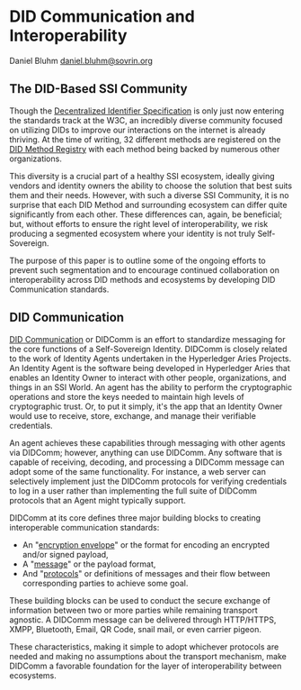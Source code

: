 # DID Communication and Interoperability

Daniel Bluhm <daniel.bluhm@sovrin.org>

## The DID-Based SSI Community

Though the [Decentralized Identifier Specification][1] is only just now entering
the standards track at the W3C, an incredibly diverse community focused on
utilizing DIDs to improve our interactions on the internet is already thriving.
At the time of writing, 32 different methods are registered on the [DID Method
Registry][2] with each method being backed by numerous other organizations.

This diversity is a crucial part of a healthy SSI ecosystem,
ideally giving vendors and identity owners the ability to choose the solution
that best suits them and their needs. However, with such a diverse SSI
Community, it is no surprise that each DID Method and surrounding ecosystem
can differ quite significantly from each other. These differences can, again, be
beneficial; but, without efforts to ensure the right level of interoperability,
we risk producing a segmented ecosystem where your identity is not truly
Self-Sovereign.

The purpose of this paper is to outline some of the ongoing efforts to prevent
such segmentation and to encourage continued collaboration on interoperability
across DID methods and ecosystems by developing DID Communication standards.

## DID Communication

[DID Communication][3] or DIDComm is an effort to standardize messaging for the
core functions of a Self-Sovereign Identity. DIDComm is closely related to the
work of Identity Agents undertaken in the Hyperledger Aries Projects. An
Identity Agent is the software being developed in Hyperledger Aries that enables
an Identity Owner to interact with other people, organizations, and things in an
SSI World. An agent has the ability to perform the cryptographic operations and
store the keys needed to maintain high levels of cryptographic trust. Or, to put
it simply, it's the app that an Identity Owner would use to receive, store,
exchange, and manage their verifiable credentials.

An agent achieves these capabilities through messaging with other agents via
DIDComm; however, anything can use DIDComm. Any software that is capable of
receiving, decoding, and processing a DIDComm message can adopt some of the same
functionality. For instance, a web server can selectively implement just the
DIDComm protocols for verifying credentials to log in a user rather than
implementing the full suite of DIDComm protocols that an Agent might typically
support.

DIDComm at its core defines three major building blocks to creating
interoperable communication standards:
- An "[encryption envelope][4]" or the format for encoding an encrypted and/or
	signed payload,
- A "[message][5]" or the payload format,
- And "[protocols][6]" or definitions of messages and their flow between
	corresponding parties to achieve some goal.

These building blocks can be used to conduct the secure exchange of information
between two or more parties while remaining transport agnostic. A DIDComm
message can be delivered through HTTP/HTTPS, XMPP, Bluetooth, Email, QR Code,
snail mail, or even carrier pigeon.

These characteristics, making it simple to adopt whichever protocols are needed
and making no assumptions about the transport mechanism, make DIDComm a
favorable foundation for the layer of interoperability between ecosystems.


[1]: https://w3c-ccg.github.io/did-spec/
[2]: https://w3c-ccg.github.io/did-method-registry/
[3]: https://github.com/hyperledger/aries-rfcs/blob/master/concepts/0005-didcomm/README.md
[4]: https://github.com/hyperledger/aries-rfcs/blob/master/concepts/0021-didcomm-message-anatomy/README.md#envelope-level
[5]: https://github.com/hyperledger/aries-rfcs/blob/master/concepts/0021-didcomm-message-anatomy/README.md#content-level
[6]: https://github.com/hyperledger/aries-rfcs/blob/master/concepts/0003-protocols/README.md#what-is-a-protocol
